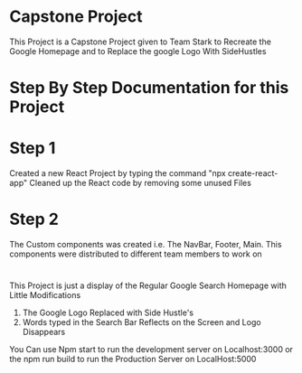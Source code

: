 # Capstone Project

This Project is a Capstone Project given to Team Stark to Recreate the Google Homepage
and to Replace the google Logo With SideHustles

# Step By Step Documentation for this Project

# Step 1
Created a new React Project by typing the command "npx create-react-app"
Cleaned up the React code by removing some unused Files

# Step 2
The Custom components was created i.e. The NavBar, Footer, Main. This components were distributed to different
team members to work on

# 
This Project is just a display of the Regular Google Search Homepage with Little Modifications 
1. The Google Logo Replaced with Side Hustle's
2. Words typed in the Search Bar Reflects on the Screen and Logo Disappears

You Can use Npm start to run the development server on Localhost:3000
or the npm run build to run the Production Server on LocalHost:5000